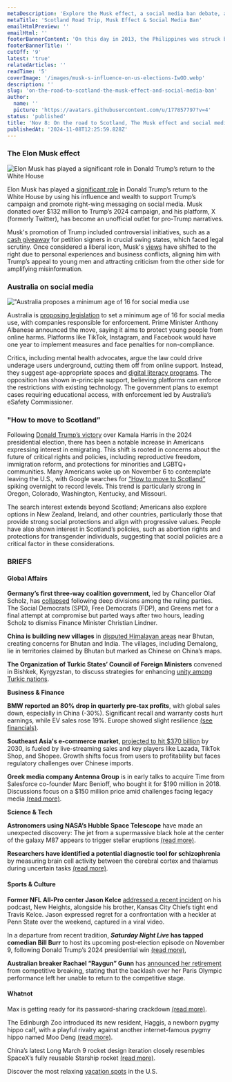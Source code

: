 ```yaml
---
metaDescription: 'Explore the Musk effect, a social media ban debate, and a scenic road trip to Scotland in this update.'
metaTitle: 'Scotland Road Trip, Musk Effect & Social Media Ban'
emailHtmlPreview: ''
emailHtml: ''
footerBannerContent: 'On this day in 2013, the Philippines was struck by Super Typhoon Haiyan, one of the most powerful cyclones ever recorded to hit land.'
footerBannerTitle: ''
cutOff: '9'
latest: 'true'
relatedArticles: ''
readTime: '5'
coverImage: '/images/musk-s-influence-on-us-elections-IwOD.webp'
description: ''
slug: 'on-the-road-to-scotland-the-musk-effect-and-social-media-ban'
author:
  name: ''
  picture: 'https://avatars.githubusercontent.com/u/177857797?v=4'
status: 'published'
title: 'Nov 8: On the road to Scotland, The Musk effect and social media ban'
publishedAt: '2024-11-08T12:25:59.828Z'
---
```


### The Elon Musk effect

![Elon Musk has played a significant role in Donald Trump’s return to the White House](/images/musk-s-influence-on-us-elections-M0Nz.webp)

Elon Musk has played a [significant role](https://www.aljazeera.com/features/2024/11/7/the-elon-musk-effect-how-donald-trump-gained-from-billionaires-support) in Donald Trump’s return to the White House by using his influence and wealth to support Trump’s campaign and promote right-wing messaging on social media. Musk donated over $132 million to Trump’s 2024 campaign, and his platform, X (formerly Twitter), has become an unofficial outlet for pro-Trump narratives.

Musk's promotion of Trump included controversial initiatives, such as a [cash giveaway](https://edition.cnn.com/2024/11/04/politics/elon-musk-1-million-giveaway/index.html) for petition signers in crucial swing states, which faced legal scrutiny. Once considered a liberal icon, Musk's [views](https://www.techpolicy.press/tracking-elon-musks-political-activities/) have shifted to the right due to personal experiences and business conflicts, aligning him with Trump’s appeal to young men and attracting criticism from the other side for amplifying misinformation.

### Australia on social media

!["Australia proposes a minimum age of 16 for social media use](/images/australia-to-legislate--world-leading--social-media-ban-for-children-under-16-A4OT.webp)

Australia is [proposing legislation](https://www.npr.org/2024/11/07/nx-s1-5182775/australia-social-media-ban-children) to set a minimum age of 16 for social media use, with companies responsible for enforcement. Prime Minister Anthony Albanese announced the move, saying it aims to protect young people from online harms. Platforms like TikTok, Instagram, and Facebook would have one year to implement measures and face penalties for non-compliance.

Critics, including mental health advocates, argue the law could drive underage users underground, cutting them off from online support. Instead, they suggest age-appropriate spaces and [digital literacy programs](https://www.mediapoweryouth.org/navigating-mental-health-advocacy-on-social-media/). The opposition has shown in-principle support, believing platforms can enforce the restrictions with existing technology. The government plans to exempt cases requiring educational access, with enforcement led by Australia’s eSafety Commissioner.

### "How to move to Scotland”

Following [Donald Trump’s victory](https://edition.cnn.com/2024/11/06/politics/how-donald-trump-won/index.html) over Kamala Harris in the 2024 presidential election, there has been a notable increase in Americans expressing interest in emigrating. This shift is rooted in concerns about the future of critical rights and policies, including reproductive freedom, immigration reform, and protections for minorities and LGBTQ+ communities. Many Americans woke up on November 6 to contemplate leaving the U.S., with Google searches for [“How to move to Scotland”](https://www.thrillist.com/news/nation/how-to-immigrate-scotland-surge-google-searches-elections) spiking overnight to record levels. This trend is particularly strong in Oregon, Colorado, Washington, Kentucky, and Missouri.

The search interest extends beyond Scotland; Americans also explore options in New Zealand, Ireland, and other countries, particularly those that provide strong social protections and align with progressive values. People have also shown interest in Scotland’s policies, such as abortion rights and protections for transgender individuals, suggesting that social policies are a critical factor in these considerations.

### BRIEFS

#### Global Affairs

**Germany’s first three-way coalition government**, led by Chancellor Olaf Scholz, has [collapsed](https://www.theguardian.com/world/2024/nov/07/why-germany-government-collapsed-what-happens-next) following deep divisions among the ruling parties. The Social Democrats (SPD), Free Democrats (FDP), and Greens met for a final attempt at compromise but parted ways after two hours, leading Scholz to dismiss Finance Minister Christian Lindner.

**China is building new villages** in [disputed Himalayan areas](https://edition.cnn.com/2024/11/05/asia/china-bhutan-border-dst-intl-hnk/index.html) near Bhutan, creating concerns for Bhutan and India. The villages, including Demalong, lie in territories claimed by Bhutan but marked as Chinese on China’s maps.

**The Organization of Turkic States’ Council of Foreign Ministers** convened in Bishkek, Kyrgyzstan, to discuss strategies for enhancing [unity among Turkic nations](https://www.aa.com.tr/en/world/meeting-of-turkic-states-foreign-ministers-begins-in-kyrgyzstan/3385581).

**Business & Finance**

**BMW reported an 80% drop in quarterly pre-tax profits**, with global sales down, especially in China (-30%). Significant recall and warranty costs hurt earnings, while EV sales rose 19%. Europe showed slight resilience [(see financials)](https://www.bmwgroup.com/content/dam/grpw/websites/bmwgroup_com/ir/downloads/en/2024/q3/BMW_Q3-2024_EN.pdf).

**Southeast Asia's e-commerce market**, [projected to hit $370 billion](https://www.scmp.com/tech/big-tech/article/3285600/southeast-asias-e-commerce-gold-rush-draws-chinese-giants-alibaba-bytedance?module=top_story&pgtype=section%3FregisterSource%3Dloginwall&firstTimeRegister=true) by 2030, is fueled by live-streaming sales and key players like Lazada, TikTok Shop, and Shopee. Growth shifts focus from users to profitability but faces regulatory challenges over Chinese imports.

**Greek media company Antenna Group** is in early talks to acquire Time from Salesforce co-founder Marc Benioff, who bought it for $190 million in 2018. Discussions focus on a $150 million price amid challenges facing legacy media [(read more)](https://www.cnbc.com/2024/11/01/marc-benioff-in-talks-to-sell-time-inc-to-antenna-group.html).

**Science & Tech**

**Astronomers using NASA’s Hubble Space Telescope** have made an unexpected discovery: The jet from a supermassive black hole at the center of the galaxy M87 appears to trigger stellar eruptions [(read more)](https://science.nasa.gov/missions/hubble/nasas-hubble-finds-that-a-black-hole-beam-promotes-stellar-eruptions/).

**Researchers have identified a potential diagnostic tool for schizophrenia** by measuring brain cell activity between the cerebral cortex and thalamus during uncertain tasks [(read more)](https://scitechdaily.com/the-surprising-brain-patterns-that-reveal-schizophrenia/).

#### Sports & Culture

**Former NFL All-Pro center Jason Kelce** [addressed a recent incident](https://edition.cnn.com/2024/11/06/sport/travis-kelce-supports-jason-kelce-after-phone-incident-spt-intl/index.html) on his podcast, New Height*s*, alongside his brother, Kansas City Chiefs tight end Travis Kelce. Jason expressed regret for a confrontation with a heckler at Penn State over the weekend, captured in a viral video.

In a departure from recent tradition, ***Saturday Night Live* has tapped comedian Bill Burr** to host its upcoming post-election episode on November 9, following Donald Trump’s 2024 presidential win [(read more)](https://www.vanityfair.com/hollywood/story/what-to-expect-from-bill-burr-post-election-saturday-night-live-episode),

**Australian breaker Rachael “Raygun” Gunn** has [announced her retirement](https://edition.cnn.com/2024/11/06/sport/australia-raygun-breaking-retires-intl-hnk-spt/index.html) from competitive breaking, stating that the backlash over her Paris Olympic performance left her unable to return to the competitive stage.

#### Whatnot

Max is getting ready for its password-sharing crackdown [(read more)](https://www.theverge.com/2024/11/7/24290326/max-password-sharing-crackdown-messaging-q3-2024-earnings).

The Edinburgh Zoo introduced its new resident, Haggis, a newborn pygmy hippo calf, with a playful rivalry against another internet-famous pygmy hippo named Moo Deng [(read more)](https://www.nbcnews.com/news/moo-ve-moo-deng-new-baby-hippo-haggis-challenges-cuteness-crown-rcna178924).

China’s latest Long March 9 rocket design iteration closely resembles SpaceX’s fully reusable Starship rocket [(read more)](https://www.wired.com/story/china-heavy-lift-rocket-spacex-starship/).

Discover the most relaxing [vacation spots](https://www.thrillist.com/travel/nation/best-vacation-spots-in-the-us-for-relaxing) in the U.S.